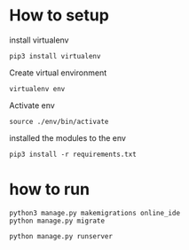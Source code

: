 # How to setup
install virtualenv 
```
pip3 install virtualenv
```
Create virtual environment
```
virtualenv env
```
Activate env
```
source ./env/bin/activate
```
installed the modules to the env
```
pip3 install -r requirements.txt
```

# how to run

```
python3 manage.py makemigrations online_ide
python manage.py migrate
```
```
python manage.py runserver
```

